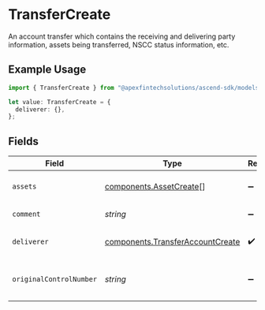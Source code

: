# TransferCreate

An account transfer which contains the receiving and delivering party information, assets being transferred, NSCC status information, etc.

## Example Usage

```typescript
import { TransferCreate } from "@apexfintechsolutions/ascend-sdk/models/components";

let value: TransferCreate = {
  deliverer: {},
};
```

## Fields

| Field                                                                                | Type                                                                                 | Required                                                                             | Description                                                                          | Example                                                                              |
| ------------------------------------------------------------------------------------ | ------------------------------------------------------------------------------------ | ------------------------------------------------------------------------------------ | ------------------------------------------------------------------------------------ | ------------------------------------------------------------------------------------ |
| `assets`                                                                             | [components.AssetCreate](../../models/components/assetcreate.md)[]                   | :heavy_minus_sign:                                                                   | The assets being transferred (Cash, Equities, etc.)                                  |                                                                                      |
| `comment`                                                                            | *string*                                                                             | :heavy_minus_sign:                                                                   | User supplied comment                                                                | From XYZ Brokerage                                                                   |
| `deliverer`                                                                          | [components.TransferAccountCreate](../../models/components/transferaccountcreate.md) | :heavy_check_mark:                                                                   | The delivering/receiving party information                                           |                                                                                      |
| `originalControlNumber`                                                              | *string*                                                                             | :heavy_minus_sign:                                                                   | An associated NSCC transfer identifier, if applicable                                | 20240201123456                                                                       |